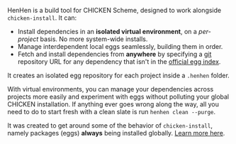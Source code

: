 HenHen is a build tool for CHICKEN Scheme, designed to work alongside `chicken-install`. It can:

- Install dependencies in an **isolated virtual environment**, on a *per-project* basis. No more system-wide installs.
- Manage interdependent local eggs seamlessly, building them in order.
- Fetch and install dependencies from **anywhere** by specifying a [git][2] repository URL for any dependency that isn't in the [official egg index][1].

It creates an isolated egg repository for each project inside a `.henhen` folder.

With virtual environments, you can manage your dependencies across projects more easily and experiment with eggs without polluting your global CHICKEN installation. If anything ever goes wrong along the way, all you need to do to start fresh with a clean slate is run `henhen clean --purge`.

It was created to get around some of the behavior of `chicken-install`, namely packages (eggs) **always** being installed globally. [Learn more here][3].

[1]: http://wiki.call-cc.org/releasing-your-egg#publishing-your-egg
[2]: https://git-scm.com/
[3]: https://github.com/kbmackenzie/henhen/blob/main/README.md#philosophy
